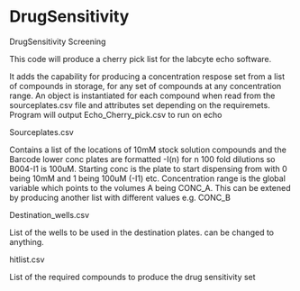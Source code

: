 # DrugSensitivity
DrugSensitivity Screening

This code will produce a cherry pick list for the labcyte echo software.

It adds the capability for producing a concentration respose set from a list of compounds in storage, for any set of compounds at any concentration range. An object is instantiated for each compound when read from the sourceplates.csv file and attributes set depending on the requiremets. Program will output Echo_Cherry_pick.csv to run on echo

Sourceplates.csv 

Contains a list of the locations of 10mM stock solution compounds and the Barcode lower conc plates are formatted <barcode>-I(n)  for n 100 fold dilutions so B004-I1 is 100uM. Starting conc is the plate to start dispensing from with  0 being 10mM and 1 being 100uM (-I1) etc. Concentration range is the global variable which points to the volumes A being CONC_A. This can be extened by producing another list with different values e.g. CONC_B 

Destination_wells.csv

List of the wells to be used in the destination plates. can be changed to anything.

hitlist.csv

List of the required compounds to produce the drug sensitivity set

